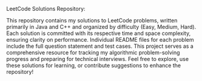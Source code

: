 LeetCode Solutions Repository:

This repository contains my solutions to LeetCode problems, written primarily in Java and C++ and organized by difficulty (Easy, Medium, Hard). Each solution is committed with its respective time and space complexity, ensuring clarity on performance. Individual README files for each problem include the full question statement and test cases. This project serves as a comprehensive resource for tracking my algorithmic problem-solving progress and preparing for technical interviews. Feel free to explore, use these solutions for learning, or contribute suggestions to enhance the repository!

